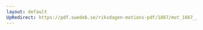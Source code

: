 ```yaml
---
layout: default
UpRedirect: https://pdf.swedeb.se/riksdagen-motions-pdf/1867/mot_1867__ak__00199/mot_1867__ak__00199_001.pdf
---
```

